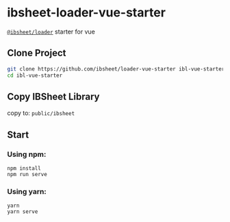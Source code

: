 # ibsheet-loader-vue-starter

[`@ibsheet/loader`](https://github.com/ibsheet/loader) starter for vue

## Clone Project

```bash
git clone https://github.com/ibsheet/loader-vue-starter ibl-vue-starter
cd ibl-vue-starter
```

## Copy IBSheet Library

copy to: `public/ibsheet`

## Start

### Using npm:

```
npm install
npm run serve
```

### Using yarn:

```
yarn
yarn serve
```
